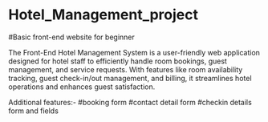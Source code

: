 # Hotel_Management_project
#Basic front-end website for beginner

The Front-End Hotel Management System is a user-friendly web application designed for hotel staff to efficiently handle room bookings, guest management, and service requests. With features like room availability tracking, guest check-in/out management, and billing, it streamlines hotel operations and enhances guest satisfaction.

Additional features:-
#booking form
#contact detail form
#checkin details form and fields
